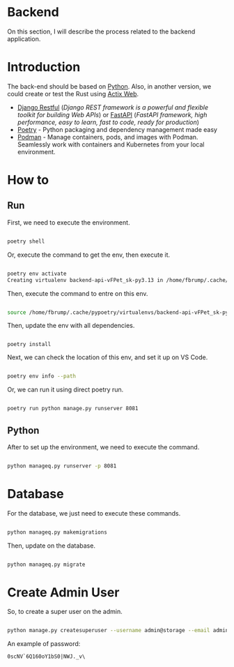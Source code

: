 # Backend

On this section, I will describe the process related to the backend application.

# Introduction

The back-end should be based on [Python](https://www.python.org/). Also, in another version, we could create or test the Rust using [Actix Web](https://actix.rs/).

- [Django Restful](https://www.django-rest-framework.org/) (*Django REST framework is a powerful and flexible toolkit for building Web APIs*) or [FastAPI](https://fastapi.tiangolo.com/) (*FastAPI framework, high performance, easy to learn, fast to code, ready for production*)
- [Poetry](https://python-poetry.org/) - Python packaging and dependency management made easy
- [Podman](https://podman.io/) - Manage containers, pods, and images with Podman. Seamlessly work with containers and Kubernetes from your local environment.

# How to

## Run

First, we need to execute the environment.

```bash

poetry shell

```

Or, execute the command to get the env, then execute it.

```bash

poetry env activate
Creating virtualenv backend-api-vFPet_sk-py3.13 in /home/fbrump/.cache/pypoetry/virtualenvs

```

Then, execute the command to entre on this env.

```bash

source /home/fbrump/.cache/pypoetry/virtualenvs/backend-api-vFPet_sk-py3.13/bin/activatepoetry env active

```

Then, update the env with all dependencies.

```shell

poetry install

```

Next, we can check the location of this env, and set it up on VS Code.

```bash

poetry env info --path

```

Or, we can run it using direct poetry run.

```bash

poetry run python manage.py runserver 8081

```

## Python

After to set up the environment, we need to execute the command.

```bash

python manageq.py runserver -p 8081

```

# Database

For the database, we just need to execute these commands.

```bash

python manageq.py makemigrations

```
Then, update on the database.

```bash

python manageq.py migrate

```

# Create Admin User

So, to create a super user on the admin.

```bash

python manage.py createsuperuser --username admin@storage --email admin@storage.com

```

An example of password:

```
0scNV`6Q160oY1bS0|NWJ._v\
```
